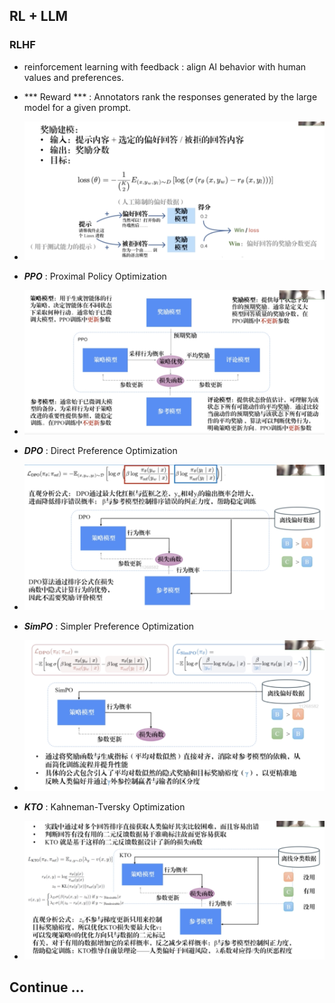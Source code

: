 ## RL + LLM
### RLHF 
- reinforcement learning with feedback : align AI behavior with human values and preferences. 
- *** Reward *** : Annotators rank the responses generated by the large model for a given prompt.
- <img src='./images/Screenshot 2025-05-11 at 10.30.04.png' width ='500'/>

- ***PPO*** : Proximal Policy Optimization
- <img src='./images/Screenshot 2025-05-11 at 10.08.01.png' width= '500'/>

- ***DPO*** : Direct Preference Optimization
- <img src='./images/Screenshot 2025-05-11 at 10.31.17.png' width = '500'/>

- ***SimPO*** : Simpler Preference Optimization
- <img src='./images/Screenshot 2025-05-11 at 10.11.17.png' width = '500'/>

- ***KTO*** : Kahneman-Tversky Optimization
- <img src='./images/Screenshot 2025-05-11 at 10.10.57.png' width= '500'/>

## Continue ...